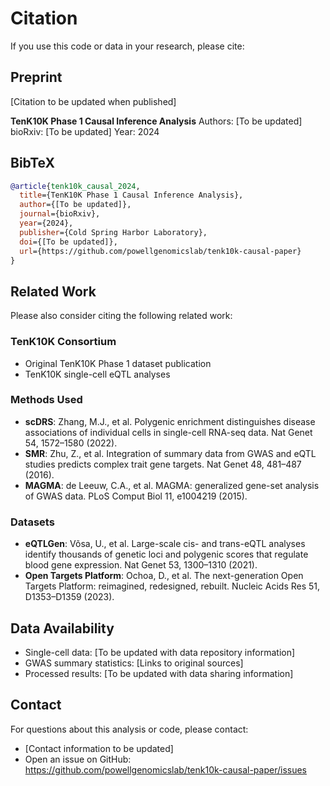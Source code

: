 # Citation

If you use this code or data in your research, please cite:

## Preprint
[Citation to be updated when published]

**TenK10K Phase 1 Causal Inference Analysis**
Authors: [To be updated]
bioRxiv: [To be updated]
Year: 2024

## BibTeX

```bibtex
@article{tenk10k_causal_2024,
  title={TenK10K Phase 1 Causal Inference Analysis},
  author={[To be updated]},
  journal={bioRxiv},
  year={2024},
  publisher={Cold Spring Harbor Laboratory},
  doi={[To be updated]},
  url={https://github.com/powellgenomicslab/tenk10k-causal-paper}
}
```

## Related Work

Please also consider citing the following related work:

### TenK10K Consortium
- Original TenK10K Phase 1 dataset publication
- TenK10K single-cell eQTL analyses

### Methods Used
- **scDRS**: Zhang, M.J., et al. Polygenic enrichment distinguishes disease associations of individual cells in single-cell RNA-seq data. Nat Genet 54, 1572–1580 (2022).
- **SMR**: Zhu, Z., et al. Integration of summary data from GWAS and eQTL studies predicts complex trait gene targets. Nat Genet 48, 481–487 (2016).
- **MAGMA**: de Leeuw, C.A., et al. MAGMA: generalized gene-set analysis of GWAS data. PLoS Comput Biol 11, e1004219 (2015).

### Datasets
- **eQTLGen**: Võsa, U., et al. Large-scale cis- and trans-eQTL analyses identify thousands of genetic loci and polygenic scores that regulate blood gene expression. Nat Genet 53, 1300–1310 (2021).
- **Open Targets Platform**: Ochoa, D., et al. The next-generation Open Targets Platform: reimagined, redesigned, rebuilt. Nucleic Acids Res 51, D1353–D1359 (2023).

## Data Availability

- Single-cell data: [To be updated with data repository information]
- GWAS summary statistics: [Links to original sources]
- Processed results: [To be updated with data sharing information]

## Contact

For questions about this analysis or code, please contact:
- [Contact information to be updated]
- Open an issue on GitHub: https://github.com/powellgenomicslab/tenk10k-causal-paper/issues